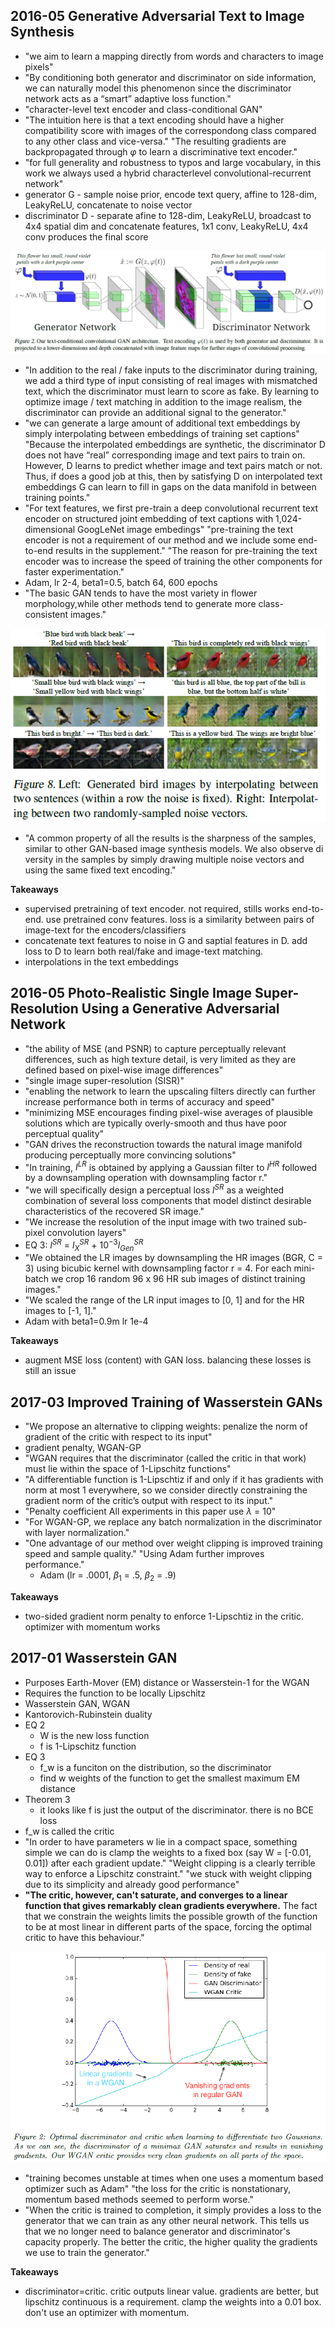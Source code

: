 ## 2016-05 Generative Adversarial Text to Image Synthesis
- "we aim to learn a mapping directly from words and characters to image pixels"
- "By conditioning both generator and discriminator on side information, we can naturally model this phenomenon since the discriminator network acts as a “smart” adaptive loss function."
- "character-level text encoder and class-conditional GAN"
- "The intuition here is that a text encoding should have a higher compatibility score with images of the correspondong class compared to any other class and vice-versa." "The resulting gradients are backpropagated through $\varphi$ to learn a discriminative text encoder."
- "for full generality and robustness to typos and large vocabulary, in this work we always used a hybrid characterlevel convolutional-recurrent network"
- generator G - sample noise prior, encode text query, affine to 128-dim, LeakyReLU, concatenate to noise vector
- discriminator D - separate afine to 128-dim, LeakyReLU, broadcast to 4x4 spatial dim and concatenate features, 1x1 conv, LeakyReLU, 4x4 conv produces the final score

![figure 2](/figures/2016-05_Generative_Adversarial_Text_to_Image_Synthesis_Figure_2.png)
- "In addition to the real / fake inputs to the discriminator during training, we add a third type of input consisting of real images with mismatched text, which the discriminator must learn to score as fake. By learning to optimize image / text matching in addition to the image realism, the discriminator can provide an additional signal to the generator."
- "we can generate a large amount of additional text embeddings by simply interpolating between embeddings of training set captions" "Because the interpolated embeddings are synthetic, the discriminator D does not have “real” corresponding image and text pairs to train on. However, D learns to predict whether image and text pairs match or not. Thus, if does a good job at this, then by satisfying D on interpolated text embeddings G can learn to fill in gaps on the data manifold in between training points."
- "For text features, we first pre-train a deep convolutional recurrent text encoder on structured joint embedding of text captions with 1,024-dimensional GoogLeNet image embedings" "pre-training the text encoder is not a requirement of our method and we include some end-to-end results in the supplement." "The reason for pre-training the text encoder was to increase the speed of training the other components for faster experimentation."
- Adam, lr 2-4, beta1=0.5, batch 64, 600 epochs
- "The basic GAN tends to have the most variety in flower morphology,while other methods tend to generate more class-consistent images."

![figure 2](/figures/2016-05_Generative_Adversarial_Text_to_Image_Synthesis_Figure_8.png)
- "A common property of all the results is the sharpness of the samples, similar to other GAN-based image synthesis models. We also observe di versity in the samples by simply drawing multiple noise vectors and using the same fixed text encoding."

**Takeaways**
- supervised pretraining of text encoder. not required, stills works end-to-end. use pretrained conv features. loss is a similarity between pairs of image-text for the encoders/classifiers
- concatenate text features to noise in G and saptial features in D. add loss to D to learn both real/fake and image-text matching.
- interpolations in the text embeddings

## 2016-05 Photo-Realistic Single Image Super-Resolution Using a Generative Adversarial Network
- "the ability of MSE (and PSNR) to capture perceptually relevant differences, such as high texture detail, is very limited as they are defined based on pixel-wise image differences"
- "single image super-resolution (SISR)"
- "enabling the network to learn the upscaling filters directly can further increase performance both in terms of accuracy and speed"
- "minimizing MSE encourages finding pixel-wise averages of plausible solutions which are typically overly-smooth and thus have poor perceptual quality"
- "GAN drives the reconstruction towards the natural image manifold producing perceptually more convincing solutions"
- "In training, $I^{LR}$ is obtained by applying a Gaussian filter to $I^{HR}$ followed by a downsampling operation with downsampling factor r."
- "we will specifically design a perceptual loss $l^{SR}$ as a weighted combination of several loss components that model distinct desirable characteristics of the recovered SR image."
- "We increase the resolution of the input image with two trained sub-pixel convolution layers"
- EQ 3: $l^{SR}$ = $l^{SR}_X$ + $10^{-3}l^{SR}_{Gen}$
- "We obtained the LR images by downsampling the HR images (BGR, C = 3) using bicubic kernel with downsampling factor r = 4. For each mini-batch we crop 16 random 96 x 96 HR sub images of distinct training images."
- "We scaled the range of the LR input images to [0, 1] and for the HR images to [-1, 1]."
- Adam with beta1=0.9m lr 1e-4

**Takeaways**
- augment MSE loss (content) with GAN loss. balancing these losses is still an issue

## 2017-03 Improved Training of Wasserstein GANs
- "We propose an alternative to clipping weights: penalize the norm of gradient of the critic with respect to its input"
- gradient penalty, WGAN-GP
- "WGAN requires that the discriminator (called the critic in that work) must lie within the space of 1-Lipschitz functions"
- "A differentiable function is 1-Lipschtiz if and only if it has gradients with norm at most 1 everywhere, so we consider directly constraining the gradient norm of the critic’s output with respect to its input."
- "Penalty coefficient All experiments in this paper use $\lambda$ = 10"
- "For WGAN-GP, we replace any batch normalization in the discriminator with layer normalization."
- "One advantage of our method over weight clipping is improved training speed and sample quality." "Using Adam further improves performance."
    - Adam (lr = .0001, $\beta_1$ = .5, $\beta_2$ = .9)

**Takeaways**
- two-sided gradient norm penalty to enforce 1-Lipschtiz in the critic. optimizer with momentum works

## 2017-01 Wasserstein GAN
- Purposes Earth-Mover (EM) distance or Wasserstein-1 for the WGAN
- Requires the function to be locally Lipschitz
- Wasserstein GAN, WGAN
- Kantorovich-Rubinstein duality
- EQ 2
    - W is the new loss function
    - f is 1-Lipschitz function
- EQ 3
    - f_w is a funciton on the distribution, so the discriminator
    - find w weights of the function to get the smallest maximum EM distance
- Theorem 3
    - it looks like f is just the output of the discriminator. there is no BCE loss
- f_w is called the critic
- "In order to have parameters w lie in a compact space, something simple we can do is clamp the weights to a fixed box (say W = [-0.01, 0.01]) after each gradient update." "Weight clipping is a clearly terrible way to enforce a Lipschitz constraint." "we stuck with weight clipping due to its simplicity and already good performance"
- **"The critic, however, can't saturate, and converges to a linear function that gives remarkably clean gradients everywhere.** The fact that we constrain the weights limits the possible growth of the function to be at most linear in different parts of the space, forcing the optimal critic to have this behaviour."

![figure 5](/figures/2017-01_Wasserstein_GAN_Figure_2.png)
- "training becomes unstable at times when one uses a momentum based optimizer such as Adam" "the loss for the critic is nonstationary, momentum based methods seemed to perform worse."
- "When the critic is trained to completion, it simply provides a loss to the generator that we can train as any other neural network. This tells us that we no longer need to balance generator and discriminator's capacity properly. The better the critic, the higher quality the gradients we use to train the generator."

**Takeaways**
- discriminator=critic. critic outputs linear value. gradients are better, but lipschitz continuous is a requirement. clamp the weights into a 0.01 box. don't use an optimizer with momentum.
